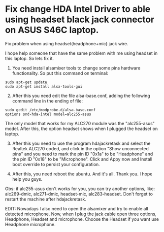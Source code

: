 # Fix change HDA Intel Driver to able using headset black jack connector on ASUS S46C laptop. 

Fix problem when using headset(headphone+mic) jack wire. 

I hope help someone that have the same problem with me using headset in this laptop. So lets fix it.

1. You need install alsamixer tools to change some pins hardware functionality. So put this command on terminal:
```
sudo apt-get update
sudo apt-get install alsa-tools-gui
```
2. After this you need edit the file alsa-base.conf, adding the following command line in the ending of file:
```
sudo gedit /etc/modprobe.d/alsa-base.conf
options snd-hda-intel model=alc255-asus
```
The only model that works for my ALC270 module was the "alc255-asus" model.
After this, the option headset shows when I plugged the headset on laptop.

3. After this you need to use the program hdajackretask and select the Realtek ALC270 coded, and click in the option "Show unconnected pins" and you need to mark the pin ID "0x1a" to be "Headphone" and the pin ID "0x18" to be "Microphone". Click and Appy now and Install boot override to persist your configuration.

4. After this, you need reboot the ubuntu. And it's all. Thank you. I hope help you guys. 

Obs: if alc255-asus don't works for you, you can try another options, like: alc269-dmic, alc271-dmic, headset-mic, alc283-headset. Don't forget to restart the machine after hdajackretask.

EDIT:
Nowadays I also need to open the alsamixer and try to enable all detected microphone. Now, when I plug the jack cable open three options, Headphone, Headset and microphone. Choose the Headset if you want use Headphone microphone.
